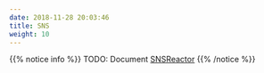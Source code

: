 ```yaml
---
date: 2018-11-28 20:03:46
title: SNS
weight: 10
---
```


{{% notice info %}}
TODO: Document [SNSReactor](https://godoc.org/github.com/mweagle/Sparta/archetype#NewSNSReactor)
{{% /notice %}}